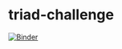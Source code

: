 # triad-challenge

[![Binder](https://mybinder.org/badge_logo.svg)](https://mybinder.org/v2/gh/akhullar001/triad-challenge/master?filepath=model_run.ipynb)
